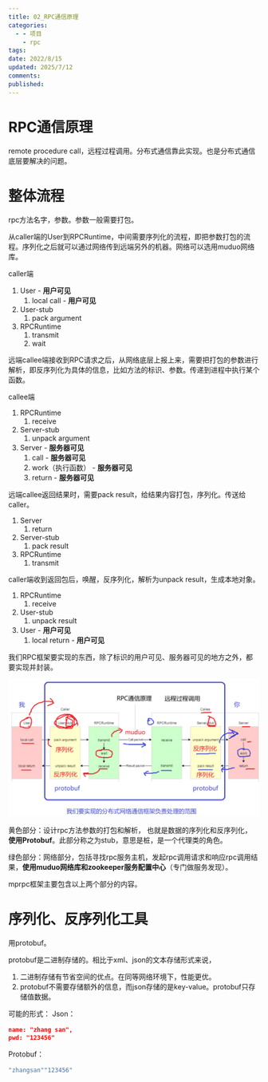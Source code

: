 ```yaml
---
title: 02_RPC通信原理
categories:
  - - 项目
    - rpc
tags: 
date: 2022/8/15
updated: 2025/7/12
comments: 
published:
---
```

# RPC通信原理

remote procedure call，远程过程调用。分布式通信靠此实现。也是分布式通信底层要解决的问题。

# 整体流程

rpc方法名字，参数。参数一般需要打包。

从caller端的User到RPCRuntime，中间需要序列化的流程，即把参数打包的流程。序列化之后就可以通过网络传到远端另外的机器。网络可以选用muduo网络库。

caller端

1. User - **用户可见**
   1. local call - **用户可见**
2. User-stub
   1. pack argument
3. RPCRuntime
   1. transmit
   2. wait

远端callee端接收到RPC请求之后，从网络底层上报上来，需要把打包的参数进行解析，即反序列化为具体的信息，比如方法的标识、参数。传递到进程中执行某个函数。

callee端

1. RPCRuntime
   1. receive
2. Server-stub
   1. unpack argument
3. Server - **服务器可见**
   1. call - **服务器可见**
   2. work（执行函数） - **服务器可见**
   3. return - **服务器可见**

远端callee返回结果时，需要pack result，给结果内容打包，序列化。传送给caller。

1. Server
   1. return
2. Server-stub
   1. pack result
3. RPCRuntime
   1. transmit

caller端收到返回包后，唤醒，反序列化，解析为unpack result，生成本地对象。

1. RPCRuntime
   1. receive
2. User-stub
   1. unpack result
3. User - **用户可见**
   1. local return - **用户可见**

我们RPC框架要实现的东西，除了标识的用户可见、服务器可见的地方之外，都要实现并封装。

![image-20220815205906401](../../images/RPC通信原理/image-20220815205906401.png)

黄色部分：设计rpc方法参数的打包和解析， 也就是数据的序列化和反序列化， **使用Protobuf**。此部分称之为stub，意思是桩，是一个代理类的角色。

绿色部分：网络部分，包括寻找rpc服务主机，发起rpc调用请求和响应rpc调用结果，**使用muduo网络库和zookeeper服务配置中心**（专门做服务发现）。

mprpc框架主要包含以上两个部分的内容。

# 序列化、反序列化工具

用protobuf。

protobuf是二进制存储的。相比于xml、json的文本存储形式来说，
1. 二进制存储有节省空间的优点。在同等网络环境下，性能更优。
2. protobuf不需要存储额外的信息，而json存储的是key-value。protobuf只存储值数据。

可能的形式：
Json：
```json
name: "zhang san",
pwd: "123456"
```
Protobuf：
```protobuf
"zhangsan""123456"
```